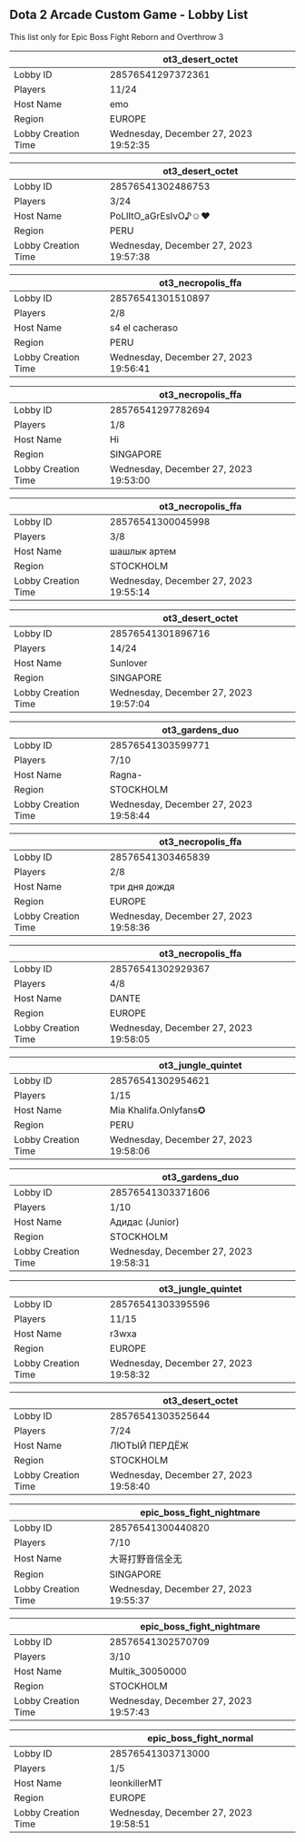 ## Dota 2 Arcade Custom Game - Lobby List

This list only for Epic Boss Fight Reborn and Overthrow 3

|  | ot3_desert_octet |
| ------ | ------ |
| Lobby ID | 28576541297372361 |
| Players | 11/24 |
| Host Name | emo |
| Region | EUROPE |
| Lobby Creation Time | Wednesday, December 27, 2023 19:52:35 |


|  | ot3_desert_octet |
| ------ | ------ |
| Lobby ID | 28576541302486753 |
| Players | 3/24 |
| Host Name | PoLlItO_aGrEsIvO♪☺♥ |
| Region | PERU |
| Lobby Creation Time | Wednesday, December 27, 2023 19:57:38 |


|  | ot3_necropolis_ffa |
| ------ | ------ |
| Lobby ID | 28576541301510897 |
| Players | 2/8 |
| Host Name | s4 el cacheraso |
| Region | PERU |
| Lobby Creation Time | Wednesday, December 27, 2023 19:56:41 |


|  | ot3_necropolis_ffa |
| ------ | ------ |
| Lobby ID | 28576541297782694 |
| Players | 1/8 |
| Host Name | Hi |
| Region | SINGAPORE |
| Lobby Creation Time | Wednesday, December 27, 2023 19:53:00 |


|  | ot3_necropolis_ffa |
| ------ | ------ |
| Lobby ID | 28576541300045998 |
| Players | 3/8 |
| Host Name | шашлык артем |
| Region | STOCKHOLM |
| Lobby Creation Time | Wednesday, December 27, 2023 19:55:14 |


|  | ot3_desert_octet |
| ------ | ------ |
| Lobby ID | 28576541301896716 |
| Players | 14/24 |
| Host Name | Sunlover |
| Region | SINGAPORE |
| Lobby Creation Time | Wednesday, December 27, 2023 19:57:04 |


|  | ot3_gardens_duo |
| ------ | ------ |
| Lobby ID | 28576541303599771 |
| Players | 7/10 |
| Host Name | Ragna- |
| Region | STOCKHOLM |
| Lobby Creation Time | Wednesday, December 27, 2023 19:58:44 |


|  | ot3_necropolis_ffa |
| ------ | ------ |
| Lobby ID | 28576541303465839 |
| Players | 2/8 |
| Host Name | три дня дождя |
| Region | EUROPE |
| Lobby Creation Time | Wednesday, December 27, 2023 19:58:36 |


|  | ot3_necropolis_ffa |
| ------ | ------ |
| Lobby ID | 28576541302929367 |
| Players | 4/8 |
| Host Name | DANTE |
| Region | EUROPE |
| Lobby Creation Time | Wednesday, December 27, 2023 19:58:05 |


|  | ot3_jungle_quintet |
| ------ | ------ |
| Lobby ID | 28576541302954621 |
| Players | 1/15 |
| Host Name | Mia Khalifa.Onlyfans✪ |
| Region | PERU |
| Lobby Creation Time | Wednesday, December 27, 2023 19:58:06 |


|  | ot3_gardens_duo |
| ------ | ------ |
| Lobby ID | 28576541303371606 |
| Players | 1/10 |
| Host Name | Адидас (Junior) |
| Region | STOCKHOLM |
| Lobby Creation Time | Wednesday, December 27, 2023 19:58:31 |


|  | ot3_jungle_quintet |
| ------ | ------ |
| Lobby ID | 28576541303395596 |
| Players | 11/15 |
| Host Name | r3wxa |
| Region | EUROPE |
| Lobby Creation Time | Wednesday, December 27, 2023 19:58:32 |


|  | ot3_desert_octet |
| ------ | ------ |
| Lobby ID | 28576541303525644 |
| Players | 7/24 |
| Host Name | ЛЮТЫЙ ПЕРДЁЖ |
| Region | STOCKHOLM |
| Lobby Creation Time | Wednesday, December 27, 2023 19:58:40 |


|  | epic_boss_fight_nightmare |
| ------ | ------ |
| Lobby ID | 28576541300440820 |
| Players | 7/10 |
| Host Name | 大哥打野音信全无 |
| Region | SINGAPORE |
| Lobby Creation Time | Wednesday, December 27, 2023 19:55:37 |


|  | epic_boss_fight_nightmare |
| ------ | ------ |
| Lobby ID | 28576541302570709 |
| Players | 3/10 |
| Host Name | Multik_30050000 |
| Region | STOCKHOLM |
| Lobby Creation Time | Wednesday, December 27, 2023 19:57:43 |


|  | epic_boss_fight_normal |
| ------ | ------ |
| Lobby ID | 28576541303713000 |
| Players | 1/5 |
| Host Name | leonkillerMT |
| Region | EUROPE |
| Lobby Creation Time | Wednesday, December 27, 2023 19:58:51 |


